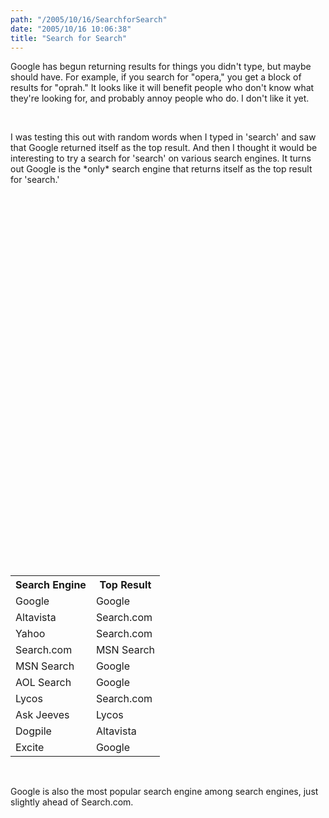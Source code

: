 ```yaml
---
path: "/2005/10/16/SearchforSearch" 
date: "2005/10/16 10:06:38" 
title: "Search for Search" 
---
```

<p>Google has begun returning results for things you didn't type, but maybe should have. For example, if you search for "opera," you get a block of results for "oprah." It looks like it will benefit people who don't know what they're looking for, and probably annoy people who do. I don't like it yet.</p><br><p>I was testing this out with random words when I typed in 'search' and saw that Google returned itself as the top result. And then I thought it would be interesting to try a search for 'search' on various search engines. It turns out Google is the *only* search engine that returns itself as the top result for 'search.'</p><br><table><br><tr><br><th>Search Engine</th><th>Top Result</th><br></tr><br><tr><br><td>Google</td><td>Google</td><br></tr><br><tr><br><td>Altavista</td><td>Search.com</td><br></tr><br><tr><br><td>Yahoo</td><td>Search.com</td><br></tr><br><tr><br><td>Search.com</td><td>MSN Search</td><br></tr><br><tr><br><td>MSN Search</td><td>Google</td><br></tr><br><tr><br><td>AOL Search</td><td>Google</td><br></tr><br><tr><br><td>Lycos</td><td>Search.com</td><br></tr><br><tr><br><td>Ask Jeeves</td><td>Lycos</td><br></tr><br><tr><br><td>Dogpile</td><td>Altavista</td><br></tr><br><tr><br><td>Excite</td><td>Google</td><br></tr><br></table><br><p>Google is also the most popular search engine among search engines, just slightly ahead of Search.com.</p>